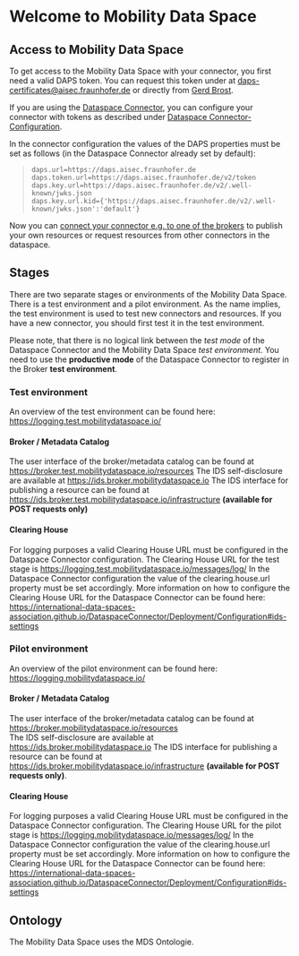 # Welcome to Mobility Data Space

## Access to Mobility Data Space 

To get access to the Mobility Data Space with your connector, you first need a valid DAPS token. You can request this token under at daps-certificates@aisec.fraunhofer.de or directly from [Gerd Brost](https://www.dataspaces.fraunhofer.de/de/software/identity_provider.html).

If you are using the [Dataspace Connector](https://github.com/International-Data-Spaces-Association/DataspaceConnector), you can configure your connector with tokens as described under  [Dataspace Connector-Configuration](https://international-data-spaces-association.github.io/DataspaceConnector/Deployment/Configuration). 

In the connector configuration the values of the DAPS properties must be set as follows (in the Dataspace Connector already set by default):<br>

> `daps.url=https://daps.aisec.fraunhofer.de`<br>
> `daps.token.url=https://daps.aisec.fraunhofer.de/v2/token`<br>
> `daps.key.url=https://daps.aisec.fraunhofer.de/v2/.well-known/jwks.json`<br>
> `daps.key.url.kid={'https://daps.aisec.fraunhofer.de/v2/.well-known/jwks.json':'default'}`

Now you can [connect your connector e.g. to one of the brokers](https://github.com/Mobility-Data-Space/mobility-data-space/wiki/How-to-configure-a-Dataspace-Connector-to-use-the-MDS#testing-the-connector-communication) to publish your own resources or request resources from other connectors in the dataspace.

## Stages
There are two separate stages or environments of the Mobility Data Space. There is a test environment and a pilot environment. As the name implies, the test environment is used to test new connectors and resources. 
If you have a new connector, you should first test it in the test environment.

Please note, that there is no logical link between the _test mode_ of the Dataspace Connector and the Mobility Data Space _test environment_. You need to use the **productive mode** of the Dataspace Connector to register in the Broker **test environment**.

### Test environment
An overview of the test environment can be found here: https://logging.test.mobilitydataspace.io/

#### Broker / Metadata Catalog
The user interface of the broker/metadata catalog can be found at https://broker.test.mobilitydataspace.io/resources
The IDS self-disclosure are available at https://ids.broker.mobilitydataspace.io 
The IDS interface for publishing a resource can be found at https://ids.broker.test.mobilitydataspace.io/infrastructure **(available for POST requests only)**

#### Clearing House
For logging purposes a valid Clearing House URL must be configured in the Dataspace Connector configuration.
The Clearing House URL for the test stage is https://logging.test.mobilitydataspace.io/messages/log/
In the Dataspace Connector configuration the value of the clearing.house.url property must be set accordingly.
More information on how to configure the Clearing House URL for the Dataspace Connector can be found here: https://international-data-spaces-association.github.io/DataspaceConnector/Deployment/Configuration#ids-settings

### Pilot environment
An overview of the pilot environment can be found here: https://logging.mobilitydataspace.io/

#### Broker / Metadata Catalog
The user interface of the broker/metadata catalog can be found at https://broker.mobilitydataspace.io/resources  
The IDS self-disclosure are available at https://ids.broker.mobilitydataspace.io 
The IDS interface for publishing a resource can be found at https://ids.broker.mobilitydataspace.io/infrastructure **(available for POST requests only)**.

#### Clearing House
For logging purposes a valid Clearing House URL must be configured in the Dataspace Connector configuration.
The Clearing House URL for the pilot stage is https://logging.mobilitydataspace.io/messages/log/
In the Dataspace Connector configuration the value of the clearing.house.url property must be set accordingly.
More information on how to configure the Clearing House URL for the Dataspace Connector can be found here: https://international-data-spaces-association.github.io/DataspaceConnector/Deployment/Configuration#ids-settings

## Ontology
The Mobility Data Space uses the MDS Ontologie. 